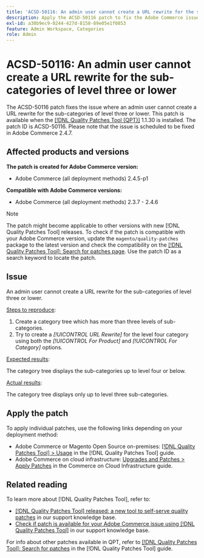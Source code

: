 ```yaml
---
title: 'ACSD-50116: An admin user cannot create a URL rewrite for the sub-categories of level three or lower'
description: Apply the ACSD-50116 patch to fix the Adobe Commerce issue where an admin user cannot create a URL rewrite for the sub-categories of level three or lower.
exl-id: a30b9ec9-0244-427d-8158-89e05e1f0853
feature: Admin Workspace, Categories
role: Admin
---
```

# ACSD-50116: An admin user cannot create a URL rewrite for the sub-categories of level three or lower

The ACSD-50116 patch fixes the issue where an admin user cannot create a URL rewrite for the sub-categories of level three or lower. This patch is available when the [[!DNL Quality Patches Tool (QPT)]](/help/announcements/adobe-commerce-announcements/magento-quality-patches-released-new-tool-to-self-serve-quality-patches.md) 1.1.30 is installed. The patch ID is ACSD-50116. Please note that the issue is scheduled to be fixed in Adobe Commerce 2.4.7.

## Affected products and versions

**The patch is created for Adobe Commerce version:**

* Adobe Commerce (all deployment methods) 2.4.5-p1

**Compatible with Adobe Commerce versions:**

* Adobe Commerce (all deployment methods) 2.3.7 - 2.4.6

>[!NOTE]
>
>The patch might become applicable to other versions with new [!DNL Quality Patches Tool] releases. To check if the patch is compatible with your Adobe Commerce version, update the `magento/quality-patches` package to the latest version and check the compatibility on the [[!DNL Quality Patches Tool]: Search for patches page](https://experienceleague.adobe.com/tools/commerce-quality-patches/index.html). Use the patch ID as a search keyword to locate the patch.

## Issue

An admin user cannot create a URL rewrite for the sub-categories of level three or lower.

<u>Steps to reproduce</u>:

1. Create a category tree which has more than three levels of sub-categories.
1. Try to create a *[!UICONTROL URL Rewrite]* for the level four category using both the *[!UICONTROL For Product]* and *[!UICONTROL For Category]* options.

<u>Expected results</u>:

The category tree displays the sub-categories up to level four or below.

<u>Actual results</u>:

The category tree displays only up to level three sub-categories.

## Apply the patch

To apply individual patches, use the following links depending on your deployment method:

* Adobe Commerce or Magento Open Source on-premises: [[!DNL Quality Patches Tool] > Usage](https://experienceleague.adobe.com/docs/commerce-operations/tools/quality-patches-tool/usage.html) in the [!DNL Quality Patches Tool] guide.
* Adobe Commerce on cloud infrastructure: [Upgrades and Patches > Apply Patches](https://experienceleague.adobe.com/docs/commerce-cloud-service/user-guide/develop/upgrade/apply-patches.html) in the Commerce on Cloud Infrastructure guide.

## Related reading

To learn more about [!DNL Quality Patches Tool], refer to:

* [[!DNL Quality Patches Tool] released: a new tool to self-serve quality patches](/help/announcements/adobe-commerce-announcements/magento-quality-patches-released-new-tool-to-self-serve-quality-patches.md) in our support knowledge base.
* [Check if patch is available for your Adobe Commerce issue using [!DNL Quality Patches Tool]](/help/support-tools/patches-available-in-qpt-tool/check-patch-for-magento-issue-with-magento-quality-patches.md) in our support knowledge base.

For info about other patches available in QPT, refer to [[!DNL Quality Patches Tool]: Search for patches](https://experienceleague.adobe.com/tools/commerce-quality-patches/index.html) in the [!DNL Quality Patches Tool] guide.

